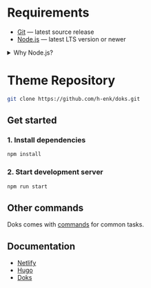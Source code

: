# Requirements

- [Git](https://git-scm.com/) — latest source release
- [Node.js](https://nodejs.org/) — latest LTS version or newer

<details>
<summary>Why Node.js?</summary>

Doks uses npm (included with Node.js) to centralize dependency management, making it [easy to update](https://getdoks.org/docs/help/how-to-update/) resources, build tooling, plugins, and build scripts.

</details>

# Theme Repository

```bash
git clone https://github.com/h-enk/doks.git
```

## Get started


### 1. Install dependencies

```bash
npm install
```

### 2. Start development server

```bash
npm run start
```

## Other commands

Doks comes with [commands](https://getdoks.org/docs/prologue/commands/) for common tasks.

## Documentation

- [Netlify](https://docs.netlify.com/)
- [Hugo](https://gohugo.io/documentation/)
- [Doks](https://getdoks.org/)

